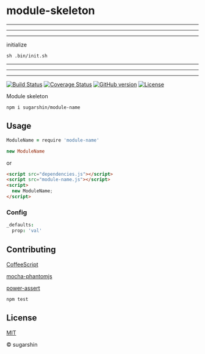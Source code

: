 # module-skeleton

---

---

---

initialize

```
sh .bin/init.sh
```

---

---

---

[![Build Status](https://travis-ci.org/sugarshin/module-skeleton.svg?branch=master)](https://travis-ci.org/sugarshin/module-skeleton) [![Coverage Status](https://coveralls.io/repos/sugarshin/module-skeleton/badge.svg)](https://coveralls.io/r/sugarshin/module-skeleton) [![GitHub version](https://badge.fury.io/gh/sugarshin%2Fmodule-skeleton.svg)](http://badge.fury.io/gh/sugarshin%2Fmodule-skeleton) [![License](http://img.shields.io/:license-mit-blue.svg)](http://sugarshin.mit-license.org/)

Module skeleton

```shell
npm i sugarshin/module-name
```

## Usage

```coffeescript
ModuleName = require 'module-name'

new ModuleName
```

or

```html
<script src="dependencies.js"></script>
<script src="module-name.js"></script>
<script>
  new ModuleName;
</script>
```

### Config

```coffeescript
_defaults:
  prop: 'val'
```

## Contributing

[CoffeeScript](//coffeescript.org/)

[mocha-phantomjs](//github.com/metaskills/mocha-phantomjs)

[power-assert](//github.com/twada/power-assert)

```shell
npm test
```

## License

[MIT](http://sugarshin.mit-license.org/)

© sugarshin
